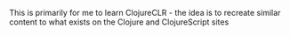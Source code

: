 This is primarily for me to learn ClojureCLR - the idea is to recreate similar content to what exists on the Clojure and ClojureScript sites
